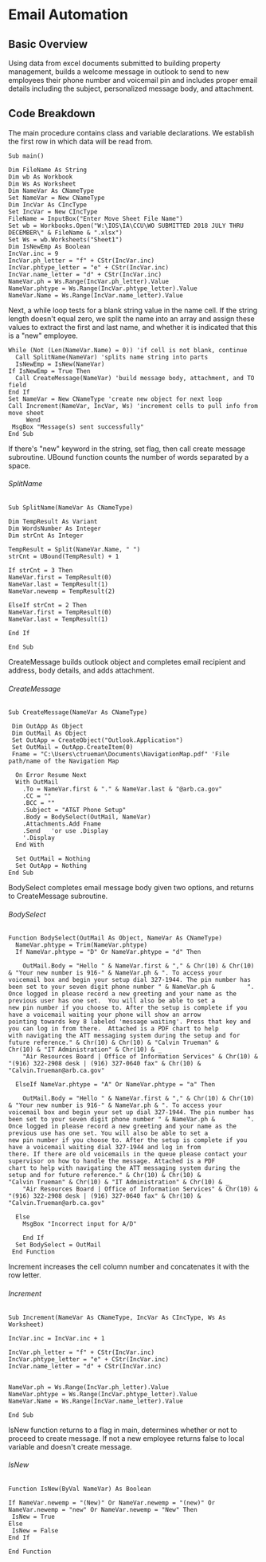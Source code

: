 # Email Automation


## Basic Overview

Using data from excel documents submitted to building property management, builds a welcome message in outlook to send to new employees their phone number and voicemail pin and includes proper email details including the subject, personalized message body, and attachment. 

## Code Breakdown

The main procedure contains class and variable declarations. We establish the first row in which data will be read from.



    Sub main()

    Dim FileName As String
    Dim wb As Workbook
    Dim Ws As Worksheet
    Dim NameVar As CNameType
    Set NameVar = New CNameType
    Dim IncVar As CIncType
    Set IncVar = New CIncType
    FileName = InputBox("Enter Move Sheet File Name")
    Set wb = Workbooks.Open("W:\IOS\IA\CCU\WO SUBMITTED 2018 JULY THRU DECEMBER\" & FileName & ".xlsx")
    Set Ws = wb.Worksheets("Sheet1")
    Dim IsNewEmp As Boolean
    IncVar.inc = 9
    IncVar.ph_letter = "f" + CStr(IncVar.inc)
    IncVar.phtype_letter = "e" + CStr(IncVar.inc)
    IncVar.name_letter = "d" + CStr(IncVar.inc)
    NameVar.ph = Ws.Range(IncVar.ph_letter).Value
    NameVar.phtype = Ws.Range(IncVar.phtype_letter).Value
    NameVar.Name = Ws.Range(IncVar.name_letter).Value


Next, a while loop tests for a blank string value in the name cell. If the string length doesn't equal zero, we split the name into an array and assign these values to extract the first and last name, and whether it is indicated that this is a "new" employee.


    While (Not (Len(NameVar.Name) = 0)) 'if cell is not blank, continue
      Call SplitName(NameVar) 'splits name string into parts
      IsNewEmp = IsNew(NameVar)
    If IsNewEmp = True Then
      Call CreateMessage(NameVar) 'build message body, attachment, and TO field
    End If
    Set NameVar = New CNameType 'create new object for next loop
    Call Increment(NameVar, IncVar, Ws) 'increment cells to pull info from move sheet
         Wend
     MsgBox "Message(s) sent successfully"
    End Sub


If there's "new" keyword in the string, set flag, then call create message subroutine. UBound function counts the number of words separated by a space.


###### SplitName

    Sub SplitName(NameVar As CNameType)

    Dim TempResult As Variant
    Dim WordsNumber As Integer
    Dim strCnt As Integer

    TempResult = Split(NameVar.Name, " ")
    strCnt = UBound(TempResult) + 1

    If strCnt = 3 Then
    NameVar.first = TempResult(0)
    NameVar.last = TempResult(1)
    NameVar.newemp = TempResult(2)

    ElseIf strCnt = 2 Then
    NameVar.first = TempResult(0)
    NameVar.last = TempResult(1)

    End If

    End Sub


 
CreateMessage builds outlook object and completes email recipient and address, body details, and adds attachment.


###### CreateMessage


    Sub CreateMessage(NameVar As CNameType)

     Dim OutApp As Object
     Dim OutMail As Object
     Set OutApp = CreateObject("Outlook.Application")
     Set OutMail = OutApp.CreateItem(0)
     Fname = "C:\Users\ctrueman\Documents\NavigationMap.pdf" 'File path/name of the Navigation Map
  
      On Error Resume Next
      With OutMail
        .To = NameVar.first & "." & NameVar.last & "@arb.ca.gov"
        .CC = ""
        .BCC = ""
        .Subject = "AT&T Phone Setup"
        .Body = BodySelect(OutMail, NameVar)
        .Attachments.Add Fname
        .Send   'or use .Display
        '.Display
      End With
    
      Set OutMail = Nothing
      Set OutApp = Nothing
    End Sub
    
    

BodySelect completes email message body given two options, and returns to CreateMessage subroutine.

###### BodySelect

    
    Function BodySelect(OutMail As Object, NameVar As CNameType)
      NameVar.phtype = Trim(NameVar.phtype)
      If NameVar.phtype = "D" Or NameVar.phtype = "d" Then
      
        OutMail.Body = "Hello " & NameVar.first & "," & Chr(10) & Chr(10) & "Your new number is 916-" & NameVar.ph & ". To access your           voicemail box and begin your setup dial 327-1944. The pin number has been set to your seven digit phone number " & NameVar.ph &         ". Once logged in please record a new greeting and your name as the previous user has one set.  You will also be able to set a           new pin number if you choose to. After the setup is complete if you have a voicemail waiting your phone will show an arrow               pointing towards key 8 labeled 'message waiting'. Press that key and you can log in from there.  Attached is a PDF chart to help         with navigating the ATT messaging system during the setup and for future reference." & Chr(10) & Chr(10) & "Calvin Trueman" &           Chr(10) & "IT Administration" & Chr(10) & _
        "Air Resources Board | Office of Information Services" & Chr(10) & "(916) 322-2908 desk | (916) 327-0640 fax" & Chr(10) &               "Calvin.Trueman@arb.ca.gov"
        
      ElseIf NameVar.phtype = "A" Or NameVar.phtype = "a" Then
 
        OutMail.Body = "Hello " & NameVar.first & "," & Chr(10) & Chr(10) & "Your new number is 916-" & NameVar.ph & ". To access your           voicemail box and begin your set up dial 327-1944. The pin number has been set to your seven digit phone number " & NameVar.ph &         ". Once logged in please record a new greeting and your name as the previous use has one set. You will also be able to set a             new pin number if you choose to. After the setup is complete if you have a voicemail waiting dial 327-1944 and log in from               there. If there are old voicemails in the queue please contact your supervisor on how to handle the message. Attached is a PDF           chart to help with navigating the ATT messaging system during the setup and for future reference." & Chr(10) & Chr(10) &                 "Calvin Trueman" & Chr(10) & "IT Administration" & Chr(10) & _
        "Air Resources Board | Office of Information Services" & Chr(10) & "(916) 322-2908 desk | (916) 327-0640 fax" & Chr(10) &               "Calvin.Trueman@arb.ca.gov"
        
      Else
        MsgBox "Incorrect input for A/D"
        
        End If   
      Set BodySelect = OutMail
     End Function
     
     
     
     
Increment increases the cell column number and concatenates it with the row letter. 
     
###### Increment


     
    Sub Increment(NameVar As CNameType, IncVar As CIncType, Ws As Worksheet)

    IncVar.inc = IncVar.inc + 1

    IncVar.ph_letter = "f" + CStr(IncVar.inc)
    IncVar.phtype_letter = "e" + CStr(IncVar.inc)
    IncVar.name_letter = "d" + CStr(IncVar.inc)
 
  
    NameVar.ph = Ws.Range(IncVar.ph_letter).Value
    NameVar.phtype = Ws.Range(IncVar.phtype_letter).Value
    NameVar.Name = Ws.Range(IncVar.name_letter).Value
 
    End Sub
    
    
    
IsNew function returns to a flag in main, determines whether or not to proceed to create message. If not a new employee returns false to local variable and doesn't create message.   

    
###### IsNew


    Function IsNew(ByVal NameVar) As Boolean

    If NameVar.newemp = "(New)" Or NameVar.newemp = "(new)" Or NameVar.newemp = "new" Or NameVar.newemp = "New" Then
     IsNew = True
    Else
     IsNew = False
    End If

    End Function
    
    
    
